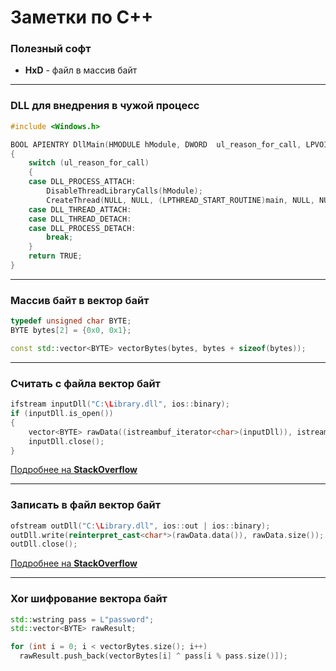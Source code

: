 # Заметки по C++

### Полезный софт
* **HxD** - файл в массив байт

***

### DLL для внедрения в чужой процесс
```cpp
#include <Windows.h>

BOOL APIENTRY DllMain(HMODULE hModule, DWORD  ul_reason_for_call, LPVOID lpReserved)
{
	switch (ul_reason_for_call)
	{
	case DLL_PROCESS_ATTACH:
		DisableThreadLibraryCalls(hModule);
		CreateThread(NULL, NULL, (LPTHREAD_START_ROUTINE)main, NULL, NULL, NULL);
	case DLL_THREAD_ATTACH:
	case DLL_THREAD_DETACH:
	case DLL_PROCESS_DETACH:
		break;
	}
	return TRUE;
}
```

***

### Массив байт в вектор байт
```cpp
typedef unsigned char BYTE;
BYTE bytes[2] = {0x0, 0x1};

const std::vector<BYTE> vectorBytes(bytes, bytes + sizeof(bytes));
```

***

### Считать с файла вектор байт 
```cpp 	
ifstream inputDll("C:\Library.dll", ios::binary);
if (inputDll.is_open())
{
    vector<BYTE> rawData((istreambuf_iterator<char>(inputDll)), istreambuf_iterator<char>());
    inputDll.close();
}
```
[Подробнее на **StackOverflow**](https://stackoverflow.com/questions/15138353/how-to-read-a-binary-file-into-a-vector-of-unsigned-chars)

***

### Записать в файл вектор байт
```cpp
ofstream outDll("C:\Library.dll", ios::out | ios::binary);
outDll.write(reinterpret_cast<char*>(rawData.data()), rawData.size());
outDll.close();
```
[Подробнее на **StackOverflow**](https://stackoverflow.com/questions/22662728/c-writing-to-file-vector-of-byte)

***

### Xor шифрование вектора байт
```cpp
std::wstring pass = L"password";
std::vector<BYTE> rawResult;

for (int i = 0; i < vectorBytes.size(); i++)
  rawResult.push_back(vectorBytes[i] ^ pass[i % pass.size()]);
```
                                         
